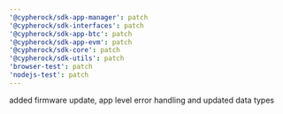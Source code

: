 ```yaml
---
'@cypherock/sdk-app-manager': patch
'@cypherock/sdk-interfaces': patch
'@cypherock/sdk-app-btc': patch
'@cypherock/sdk-app-evm': patch
'@cypherock/sdk-core': patch
'@cypherock/sdk-utils': patch
'browser-test': patch
'nodejs-test': patch
---
```


added firmware update, app level error handling and updated data types

